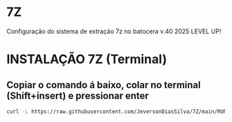 # 7Z
Configuração do sistema de extração 7z no batocera v.40 2025 LEVEL UP!

# INSTALAÇÃO 7Z (Terminal) 
<h2>Copiar o comando á baixo, colar no terminal (Shift+insert) e pressionar enter</h2>

```bash
curl -L https://raw.githubusercontent.com/JeversonDiasSilva/7Z/main/RUN.sh | bash
```
